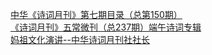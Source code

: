   
[中华《诗词月刊》第七期目录（总第150期）](http://www.dianyue.me/archives/449/fbbkj27yzknzp69g/)  
[《诗词月刊》五常微刊（总237期）端午诗词专辑](http://www.dianyue.me/archives/340/qsf35nwes5rwit3t/)  
[妈祖文化演讲--中华诗词月刊社社长](http://www.dianyue.me/archives/744/112g32jwbngvatfb/)